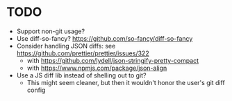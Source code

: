 # TODO

* Support non-git usage?
* Use diff-so-fancy? https://github.com/so-fancy/diff-so-fancy
* Consider handling JSON diffs: see https://github.com/prettier/prettier/issues/322
  * with https://github.com/lydell/json-stringify-pretty-compact
  * with https://www.npmjs.com/package/json-align
* Use a JS diff lib instead of shelling out to git?
  * This might seem cleaner, but then it wouldn't honor the user's git diff config
